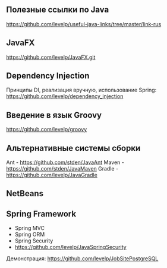 ﻿Полезные ссылки по Java
-----------------------
https://github.com/levelp/useful-java-links/tree/master/link-rus

JavaFX
------
https://github.com/levelp/JavaFX.git

Dependency Injection
--------------------
Принципы DI, реализация вручную, использование Spring: 
https://github.com/levelp/dependency_injection

Введение в язык Groovy 
----------------------
https://github.com/levelp/groovy

Альтернативные системы сборки
-----------------------------
Ant - https://github.com/stden/JavaAnt
Maven - https://github.com/stden/JavaMaven
Gradle - https://github.com/levelp/JavaGradle

NetBeans 
--------

Spring Framework
----------------
* Spring MVC
* Spring ORM 
* Spring Security
 * https://github.com/levelp/JavaSpringSecurity

Демонстрация: https://github.com/levelp/JobSitePostgreSQL


